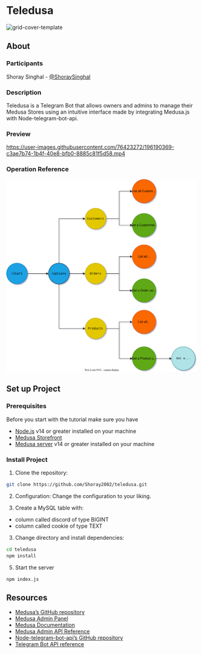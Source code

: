 # Teledusa 
<img width="1600" alt="grid-cover-template" src="https://user-images.githubusercontent.com/76423272/196161256-57eec3f0-5985-47da-ace7-6d1a31f56fea.png">

## About

### Participants
Shoray Singhal - [@ShoraySinghal](https://twitter.com/ShoraySinghal)

### Description
Teledusa is a Telegram Bot that allows owners and admins to manage their Medusa Stores using an intuitive interface made by integrating Medusa.js with Node-telegram-bot-api.

### Preview
https://user-images.githubusercontent.com/76423272/196190369-c3ae7b74-1b4f-40e8-bfb0-8885c81f5d58.mp4


### Operation Reference
![Operation Reference](/reference.svg)


## Set up Project

### Prerequisites
Before you start with the tutorial make sure you have

- [Node.js](https://nodejs.org/en/) v14 or greater installed on your machine
- [Medusa Storefront](https://docs.medusajs.com/starters/gatsby-medusa-starter)
- [Medusa server](https://docs.medusajs.com/quickstart/quick-start/) v14 or greater installed on your machine

### Install Project

1. Clone the repository:

```bash
git clone https://github.com/Shoray2002/teledusa.git
```

2. Configuration:
Change the configuration to your liking.

3. Create a MySQL table with: 
* column called discord of type BIGINT
* column called cookie of type TEXT

3. Change directory and install dependencies:

```bash
cd teledusa
npm install
```
5.  Start the server
```
npm index.js
```

## Resources
- [Medusa’s GitHub repository](https://github.com/medusajs/medusa)
- [Medusa Admin Panel](https://github.com/medusajs/admin)
- [Medusa Documentation](https://docs.medusajs.com/)
- [Medusa Admin API Reference](https://docs.medusajs.com/api/admin/)
- [Node-telegram-bot-api’s GitHub repository](https://github.com/yagop/node-telegram-bot-api)
- [Telegram Bot API reference](https://core.telegram.org/bots/api)
